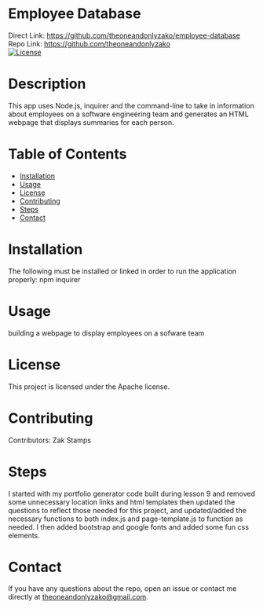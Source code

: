 # Employee Database
  Direct Link: https://github.com/theoneandonlyzako/employee-database
  <br/>
  Repo Link: https://github.com/theoneandonlyzako
  <br/>
  [![License](https://img.shields.io/badge/License-Apache%202.0-blue.svg)](https://opensource.org/licenses/Apache-2.0)

  # Description
  This app uses Node.js, inquirer and the command-line to take in information about employees on a software engineering team and generates an HTML webpage that displays summaries for each person.
  
  # Table of Contents 
  * [Installation](#installation)
  * [Usage](#usage)
  * [License](#license)
  * [Contributing](#contributing)
  * [Steps](#steps)
  * [Contact](#contact)
  
  # Installation
  The following must be installed or linked in order to run the application properly: npm inquirer
  
  # Usage
  ​building a webpage to display employees on a sofware team
 
  # License
  This project is licensed under the Apache license.
  
  # Contributing
  ​Contributors: Zak Stamps
  
  # Steps
  I started with my portfolio generator code built during lesson 9 and removed some unnecessary location links and html templates then updated the questions to reflect those needed for this project, and updated/added the necessary functions to both index.js and page-template.js to function as needed. I then added bootstrap and google fonts and added some fun css elements.
  
  # Contact
  If you have any questions about the repo, open an issue or contact me directly at theoneandonlyzako@gmail.com.
